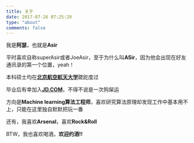 ```yaml
---
title: 关于
date: 2017-07-26 07:25:29
type: "about"
comments: false
---
```

我是**阿瑟**，也就是**Asir**

平时喜欢自称superAsir或者JoeAsir，至于为什么叫**ASir**，因为他会出现在好友通讯录的第一个位置，yeah！

本科硕士均在[**北京航空航天大学**](http://www.buaa.edu.cn/)蹉跎度过

毕业后有幸加入[**JD.COM**](https://www.jd.com/)，不得不说是一次狗屎运

方向是**Machine learning算法工程师**，喜欢研究算法原理却发现工作中基本用不上，只能在这里独自默默把玩一番

还有，我喜欢**Arsenal**，喜欢**Rock&Roll**

BTW，我也喜欢喝酒，**欢迎约酒!!**
